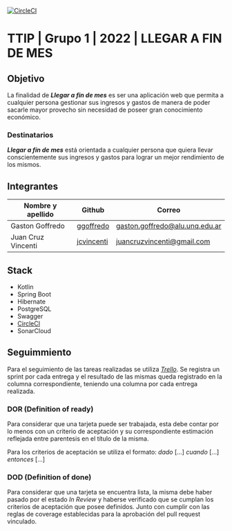 [![CircleCI](https://circleci.com/gh/ggoffredo/TTIP-Grupo1-2s2022/tree/main.svg?style=svg)](https://circleci.com/gh/ggoffredo/TTIP-Grupo1-2s2022/tree/main)

# TTIP | Grupo 1 | 2022 | LLEGAR A FIN DE MES

## Objetivo
La finalidad de _**Llegar a fin de mes**_ es ser una aplicación web que permita a cualquier persona gestionar sus ingresos y gastos de manera de poder sacarle mayor provecho sin necesidad de poseer gran conocimiento económico.

### Destinatarios
_**Llegar a fin de mes**_ está orientada a cualquier persona que quiera llevar conscientemente sus ingresos y gastos para lograr un mejor rendimiento de los mismos.

## Integrantes

| Nombre y apellido  |                   Github                    |	          Correo            |
| ------------------ | ------------------------------------------- | ------------------------------ |
|  Gaston Goffredo   |  [ggoffredo](https://github.com/ggoffredo)  | gaston.goffredo@alu.unq.edu.ar |
| Juan Cruz Vincenti | [jcvincenti](https://github.com/jcvincenti) |   juancruzvincenti@gmail.com   |

## Stack
- Kotlin
- Spring Boot
- Hibernate
- PostgreSQL
- Swagger
- [CircleCI](https://app.circleci.com/pipelines/github/ggoffredo/TTIP-Grupo1-2s2022)
- SonarCloud
 
## Seguimmiento
Para el seguimiento de las tareas realizadas se utiliza _[Trello](https://trello.com/b/44vTWuF3/tip)_. Se registra un sprint por cada entrega y el resultado de las mismas queda registrado en la columna correspondiente, teniendo una columna por cada entrega realizada.

### DOR (Definition of ready)
Para considerar que una tarjeta puede ser trabajada, esta debe contar por lo menos con un criterio de aceptación y su correspondiente estimación reflejada entre parentesis en el título de la misma.

Para los criterios de aceptación se utiliza el formato: _dado_ [...] _cuando_ [...] _entonces_ [...]

### DOD (Definition of done)
Para considerar que una tarjeta se encuentra lista, la misma debe haber pasado por el estado _In Review_ y haberse verificado que se cumplan los criterios de aceptación que posee definidos. Junto con cumplir con las reglas de coverage establecidas para la aprobación del pull request vinculado.